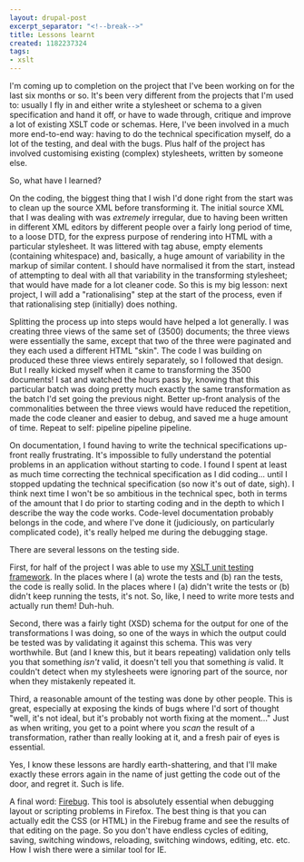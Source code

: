 ```yaml
---
layout: drupal-post
excerpt_separator: "<!--break-->"
title: Lessons learnt
created: 1182237324
tags:
- xslt
---
```

I'm coming up to completion on the project that I've been working on for the last six months or so. It's been very different from the projects that I'm used to: usually I fly in and either write a stylesheet or schema to a given specification and hand it off, or have to wade through, critique and improve a lot of existing XSLT code or schemas. Here, I've been involved in a much more end-to-end way: having to do the technical specification myself, do a lot of the testing, and deal with the bugs. Plus half of the project has involved customising existing (complex) stylesheets, written by someone else.

So, what have I learned?

<!--break-->

On the coding, the biggest thing that I wish I'd done right from the start was to clean up the source XML before transforming it. The initial source XML that I was dealing with was *extremely* irregular, due to having been written in different XML editors by different people over a fairly long period of time, to a loose DTD, for the express purpose of rendering into HTML with a particular stylesheet. It was littered with tag abuse, empty elements (containing whitespace) and, basically, a huge amount of variability in the markup of similar content. I should have normalised it from the start, instead of attempting to deal with all that variability in the transforming stylesheet; that would have made for a lot cleaner code. So this is my big lesson: next project, I will add a "rationalising" step at the start of the process, even if that rationalising step (initially) does nothing.

Splitting the process up into steps would have helped a lot generally. I was creating three views of the same set of (3500) documents; the three views were essentially the same, except that two of the three were paginated and they each used a different HTML "skin". The code I was building on produced these three views entirely separately, so I followed that design. But I really kicked myself when it came to transforming the 3500 documents! I sat and watched the hours pass by, knowing that this particular batch was doing pretty much exactly the same transformation as the batch I'd set going the previous night. Better up-front analysis of the commonalities between the three views would have reduced the repetition, made the code cleaner and easier to debug, and saved me a huge amount of time. Repeat to self: pipeline pipeline pipeline.

On documentation, I found having to write the technical specifications up-front really frustrating. It's impossible to fully understand the potential problems in an application without starting to code. I found I spent at least as much time correcting the technical specification as I did coding... until I stopped updating the technical specification (so now it's out of date, sigh). I think next time I won't be so ambitious in the technical spec, both in terms of the amount that I do prior to starting coding and in the depth to which I describe the way the code works. Code-level documentation probably belongs in the code, and where I've done it (judiciously, on particularly complicated code), it's really helped me during the debugging stage.

There are several lessons on the testing side.

First, for half of the project I was able to use my [XSLT unit testing framework][1]. In the places where I (a) wrote the tests and (b) ran the tests, the code is really solid. In the places where I (a) didn't write the tests or (b) didn't keep running the tests, it's not. So, like, I need to write more tests and actually run them! Duh-huh.

[1]: http://www.jenitennison.com/xslt/utilities/unit-testing/ "Jeni's XSLT Unit Testing Framework"

Second, there was a fairly tight (XSD) schema for the output for one of the transformations I was doing, so one of the ways in which the output could be tested was by validating it against this schema. This was very worthwhile. But (and I knew this, but it bears repeating) validation only tells you that something *isn't* valid, it doesn't tell you that something *is* valid. It couldn't detect when my stylesheets were ignoring part of the source, nor when they mistakenly repeated it.

Third, a reasonable amount of the testing was done by other people. This is great, especially at exposing the kinds of bugs where I'd sort of thought "well, it's not ideal, but it's probably not worth fixing at the moment..." Just as when writing, you get to a point where you *scan* the result of a transformation, rather than really looking at it, and a fresh pair of eyes is essential.

Yes, I know these lessons are hardly earth-shattering, and that I'll make exactly these errors again in the name of just getting the code out of the door, and regret it. Such is life.

A final word: [Firebug][2]. This tool is absolutely essential when debugging layout or scripting problems in Firefox. The best thing is that you can actually edit the CSS (or HTML) in the Firebug frame and see the results of that editing on the page. So you don't have endless cycles of editing, saving, switching windows, reloading, switching windows, editing, etc. etc. How I wish there were a similar tool for IE.

[2]: http://www.getfirebug.com/ "Firebug plug-in for Firefox"
